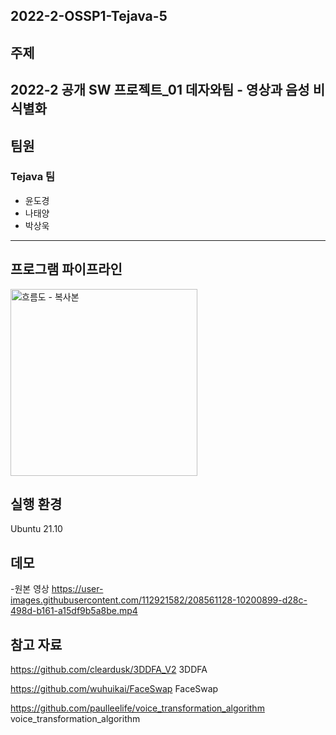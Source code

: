 ## 2022-2-OSSP1-Tejava-5

## 주제
2022-2 공개 SW 프로젝트_01 데자와팀 - 영상과 음성 비식별화
---
## 팀원
### Tejava 팀
+ 윤도경
+ 나태양
+ 박상욱

-----
## 프로그램 파이프라인
<img width="299" alt="흐름도 - 복사본" src="https://user-images.githubusercontent.com/112921582/208560800-8c97f974-2bea-420e-8f69-edce6bee3ac9.png">


## 실행 환경
Ubuntu 21.10

## 데모
-원본 영상
https://user-images.githubusercontent.com/112921582/208561128-10200899-d28c-498d-b161-a15df9b5a8be.mp4

## 참고 자료
https://github.com/cleardusk/3DDFA_V2 3DDFA

https://github.com/wuhuikai/FaceSwap  FaceSwap

https://github.com/paulleelife/voice_transformation_algorithm voice_transformation_algorithm
